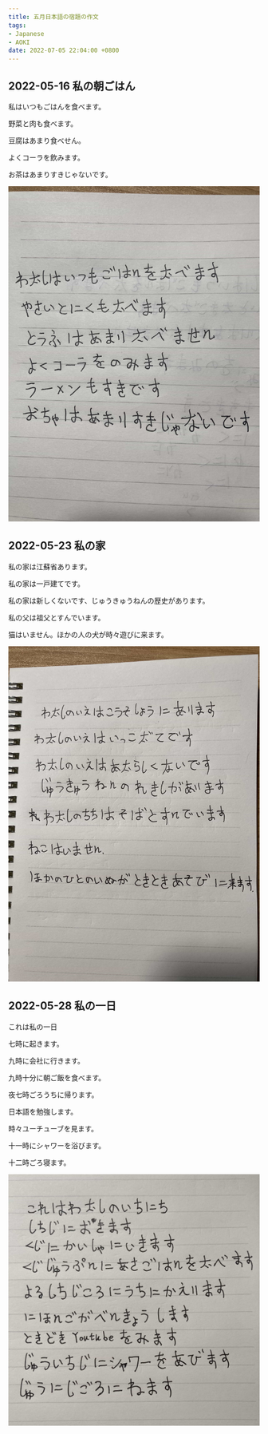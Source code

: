 ```yaml
---
title: 五月日本語の宿題の作文
tags:
- Japanese
- AOKI
date: 2022-07-05 22:04:00 +0800
---
```


## 2022-05-16 私の朝ごはん

私はいつもごはんを食べます。

野菜と肉も食べます。

豆腐はあまり食べせん。

よくコーラを飲みます。

お茶はあまりすきじゃないです。

![](images/2022-05-16.jpg)

## 2022-05-23 私の家

私の家は江蘇省あります。

私の家は一戸建てです。

私の家は新しくないです、じゅうきゅうねんの歴史があります。

私の父は祖父とすんでいます。

猫はいません。ほかの人の犬が時々遊びに来ます。

![](images/2022-05-23.jpg)

## 2022-05-28 私の一日

これは私の一日

七時に起きます。

九時に会社に行きます。

九時十分に朝ご飯を食べます。

夜七時ごろうちに帰ります。

日本語を勉強します。

時々ユーチューブを見ます。

十一時にシャワーを浴びます。

十二時ごろ寝ます。

![](images/2022-05-28.jpg)
